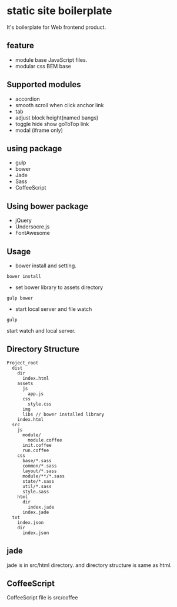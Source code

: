 static site boilerplate
=========

It's boilerplate for Web frontend product.

## feature
- module base JavaScript files.
- modular css BEM base


## Supported modules
- accordion
- smooth scroll when click anchor link
- tab
- adjust block height(named bangs)
- toggle hide show goToTop link
- modal (iframe only)

## using package
- gulp
- bower
- Jade
- Sass
- CoffeeScript

## Using bower package
- jQuery
- Undersocre.js
- FontAwesome

## Usage
- bower install and setting.
````
bower install
````

- set bower library to assets directory
````
gulp bower
````

- start local server and file watch
````
gulp
````

start watch and local server.

## Directory Structure
````
Project_root
  dist
    dir
      index.html
    assets
      js
        app.js
      css
        style.css
      img
      libs // bower installed library
    index.html
  src
    js
      module/
        module.coffee
      init.coffee
      run.coffee
    css
      base/*.sass
      common/*.sass
      layout/*.sass
      module/**/*.sass
      state/*.sass
      util/*.sass
      style.sass
    html
      dir
        index.jade
      index.jade
  txt
    index.json
    dir
      index.json
````


## jade
jade is in src/html directory. and directory structure is same as html.

## CoffeeScript
CoffeeScript file is src/coffee

